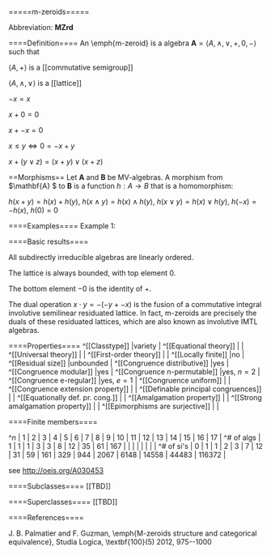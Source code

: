 =====m-zeroids=====

Abbreviation: **MZrd**


====Definition====
An \emph{m-zeroid} is a
algebra $\mathbf{A}=\langle A, \wedge, \vee, +, 0, -\rangle$ such that

$\langle A, +\rangle$ is a [[commutative semigroup]]

$\langle A, \wedge, \vee\rangle$ is a [[lattice]]

$-x=x$

$x + 0 = 0$

$x + -x = 0$

$x\le y\iff 0=-x+y$

$x + (y\vee z) = (x+y)\vee(x+z)$


==Morphisms==
Let $\mathbf{A}$ and $\mathbf{B}$ be MV-algebras. A morphism from $\mathbf{A}
$ to $\mathbf{B}$ is a function $h:A\to B$ that is a homomorphism: 

$h(x+y)=h(x)+h(y)$, $h(x\wedge y)=h(x)\wedge h(y)$, $h(x\vee y)=h(x)\vee h(y)$, $h(-x)=-h(x)$, $h(0)=0$

====Examples====
Example 1: 


====Basic results====

All subdirectly irreducible algebras are linearly ordered. 

The lattice is always bounded, with top element $0$. 

The bottom element $-0$ is the identity of $+$.

The dual operation $x\cdot y=-(-y+-x)$ is the fusion of a commutative integral involutive semilinear residuated lattice. In fact, m-zeroids are precisely the duals of these residuated lattices, which are also known as involutive IMTL algebras.

====Properties====
^[[Classtype]]  |variety |
^[[Equational theory]]  | |
^[[Universal theory]]  | |
^[[First-order theory]]  | |
^[[Locally finite]]  |no |
^[[Residual size]]  |unbounded |
^[[Congruence distributive]]  |yes |
^[[Congruence modular]]  |yes |
^[[Congruence n-permutable]]  |yes, $n=2$ |
^[[Congruence e-regular]]  |yes, $e=1$ |
^[[Congruence uniform]]  | |
^[[Congruence extension property]]  | |
^[[Definable principal congruences]]  | |
^[[Equationally def. pr. cong.]]  | |
^[[Amalgamation property]]  | |
^[[Strong amalgamation property]]  | |
^[[Epimorphisms are surjective]]  | |


====Finite members====

^$n$       | 1 | 2 | 3 | 4 | 5 | 6 |  7 |  8 |  9 |  10 |  11 |  12 |   13 |   14 |    15 |    16 |     17 |
^# of algs | 1 | 1 | 1 | 3 | 3 | 8 | 12 | 35 | 61 | 167 |     |     |      |      |       |       |        |
^# of si's | 0 | 1 | 1 | 2 | 3 | 7 | 12 | 31 | 59 | 161 | 329 | 944 | 2067 | 6148 | 14558 | 44483 | 116372 |

see http://oeis.org/A030453

====Subclasses====
[[TBD]] 


====Superclasses====
[[TBD]] 


====References====

J. B. Palmatier and F. Guzman,
\emph{M-zeroids structure and categorical equivalence},
Studia Logica,
\textbf{100}(5) 2012, 975--1000